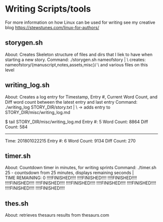 # Writing Scripts/tools
For more information on how Linux can be used for writing see my creative blog https://stewstunes.com/linux-for-authors/


## storygen.sh
About: Creates Skeleton structure of files and dirs that I liek to have when starting a new story. 
Command: ./storygen.sh nameofstory
           | 
           \ creates: nameofstory/{manuscript,notes,assets,misc}/
                                                                \ and various files on this level

## writing_log.sh
About: Creates a log entry for Timestamp, Entry #, Current Word Count, and Diff word count between the latest entry and last entry
Command: ./writing_log STORY_DIR/story.txt
          |
          \ -> adds entry to STORY_DIR/misc/writing_log.md

  $ tail STORY_DIR/misc/writing_log.md 
  Entry #: 5
  Word Count: 8864
  Diff Count: 584
        
  ----------
  Time: 201801022215
  Entry #: 6
  Word Count: 9134
  Diff Count: 270



## timer.sh
About: Countdown timer in minutes, for writing sprints
Command: ./timer.sh 25 - countsdown from 25 minutes, displays remaining seconds
         |
         \
           TIME REMAINING: 0 
           !!!!FINISHED!!!!
           !!!!FINISHED!!!!
           !!!!FINISHED!!!!
           !!!!FINISHED!!!!
           !!!!FINISHED!!!!
           !!!!FINISHED!!!!
           !!!!FINISHED!!!!
           !!!!FINISHED!!!!
           !!!!FINISHED!!!!
           !!!!FINISHED!!!!


## thes.sh
About: retrieves thesaurs results from thesaurs.com

